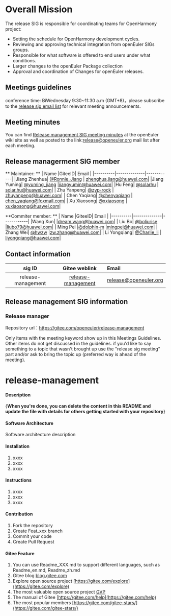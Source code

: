# Overall Mission

The release SIG is responsible for coordinating teams for OpenHarmony project:

- Setting the schedule for OpenHarmony development cycles.
- Reviewing and approving technical integration from openEuler SIGs groups.
- Responsible for what software is offered to end users under what conditions.
- Larger changes to the openEuler Package collection
- Approval and coordination of Changes for openEuler releases.



## Meetings guidelines

conference time: BiWednesday 9:30~11:30 a.m (GMT+8)，please subscribe to the [release sig email list](https://openeuler.org/en/community/mailing-list/) for relevant meeting announcements.

## Meeting minutes
You can find [Release management SIG meeting minutes](https://gitee.com/openeuler/release-management/wikis) at the openEuler wiki site as well as posted to the link:release@openeuler.org mail list after each meeting.

## Release managerment SIG member
** Maintainer: **
|   Name |GiteeID| Email   |
|----------|--------------|------------|
|Jiang Zhenhua| [@Ronnie_Jiang](https://gitee.com/Ronnie_Jiang) | zhenghua.jiang@huawei.com|
|Jiang Yuming|  [@yuming_jiang](https://gitee.com/yuming_jiang)  |jiangyumin@huawei.com|
|Hu Feng| [@solarhu](https://gitee.com/solarhu) | solar.hu@huawei.com|
| Zhu Yanpeng| [@zyp-rock](https://gitee.com/zyp-rock) | zhuyanpeng@huawei.com|
| Chen Yaqiang| [@chenyaqiang](https://gitee.com/chenyaqiang) | chen_yaqiang@foxmail.com|
| Xu Xiaosong| [@xxiaosong](https://gitee.com/xxiaosong) | xuxiaosong@huawei.com|

**Commiter member: **
|   Name |GiteeID| Email   |
|----------|--------------|------------|
|Wang Xun| |dream.wang@huawei.com|
| Liu Bo| [@boliurise](https://gitee.com/boliurise)  |liubo79@huawei.com|
| Ming Pei |[@dolphin-m](https://gitee.com/dolphin-m)  |mingpei@huawei.com|
| Zhang Wei| [@hwzw](https://gitee.com/hwzw)  |zw.zhang@huawei.com|
| Li Yongqiang| [@Charlie_li](https://gitee.com/Charlie_li) | liyongqiang@huawei.com|

## Contact information

| sig ID| Gitee weblink           | Email  |
| :-------------: |:--------:| :-----|
|release-management|[release-management](https://gitee.com/openeuler/release-management/)|release@openeuler.org|


## Release management SIG information

### Release manager

Repository url：https://gitee.com/openeuler/release-management

Only items with the meeting keyword show up in this Meetings Guidelines. Other items do not get discussed in the guidelines. if you'd like to say something to a topic that wasn't brought up use the "release sig meeting" part and/or ask to bring the topic up (preferred way is ahead of the meeting).



# release-management

#### Description
{**When you're done, you can delete the content in this README and update the file with details for others getting started with your repository**}

#### Software Architecture
Software architecture description

#### Installation

1.  xxxx
2.  xxxx
3.  xxxx

#### Instructions

1.  xxxx
2.  xxxx
3.  xxxx

#### Contribution

1.  Fork the repository
2.  Create Feat_xxx branch
3.  Commit your code
4.  Create Pull Request


#### Gitee Feature

1.  You can use Readme\_XXX.md to support different languages, such as Readme\_en.md, Readme\_zh.md
2.  Gitee blog [blog.gitee.com](https://blog.gitee.com)
3.  Explore open source project [https://gitee.com/explore](https://gitee.com/explore)
4.  The most valuable open source project [GVP](https://gitee.com/gvp)
5.  The manual of Gitee [https://gitee.com/help](https://gitee.com/help)
6.  The most popular members  [https://gitee.com/gitee-stars/](https://gitee.com/gitee-stars/)

